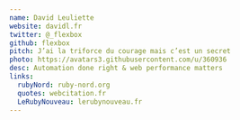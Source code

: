 ```yaml
---
name: David Leuliette
website: davidl.fr
twitter: @_flexbox
github: flexbox
pitch: J’ai la triforce du courage mais c’est un secret
photo: https://avatars3.githubusercontent.com/u/360936
desc: Automation done right & web performance matters
links:
  rubyNord: ruby-nord.org
  quotes: webcitation.fr
  LeRubyNouveau: lerubynouveau.fr
---
```

